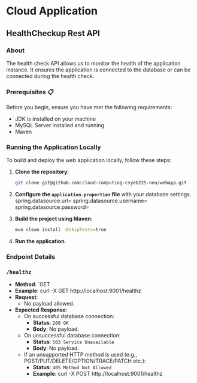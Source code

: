 # Cloud Application

## HealthCheckup Rest API

### About 
The health check API allows us to monitor the health of the application instance. It ensures the application is connected to the database or can be connected during the health check.

### Prerequisites 📋

Before you begin, ensure you have met the following requirements:

- JDK is installed on your machine 
- MySQL Server installed and running 
- Maven

### Running the Application Locally

To build and deploy the web application locally, follow these steps:

1. **Clone the repository**: 
   ```bash
   git clone git@github.com:cloud-computing-csye6225-neu/webapp.git
   ```   
2. **Configure the `application.properties` file** with your database settings.
   spring.datasource.url=
   spring.datasource.username=
   spring.datasource.password=

4. **Build the project using Maven**: 
   ```bash
   mvn clean install -DskipTests=true
   ```

5. **Run the application**.

### Endpoint Details

### `/healthz`

- **Method**: `GET
- **Example**: curl -X GET http://localhost:9001/healthz
- **Request**: 
  - No payload allowed. 
- **Expected Response**:
  - On successful database connection:
    - **Status**: `200 OK`
    - **Body**: No payload.  
  - On unsuccessful database connection:
    - **Status**: `503 Service Unavailable`
    - **Body**: No payload.  
  - If an unsupported HTTP method is used (e.g., POST/PUT/DELETE/OPTION/TRACE/PATCH etc.):
    - **Status**: `405 Method Not Allowed`
    - **Example**: curl -X POST http://localhost:9001/healthz
  